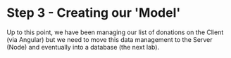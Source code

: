 # Step 3 - Creating our 'Model'

Up to this point, we have been managing our list of donations on the Client (via Angular) but we need to move this data management to the Server (Node) and eventually into a database (the next lab).

